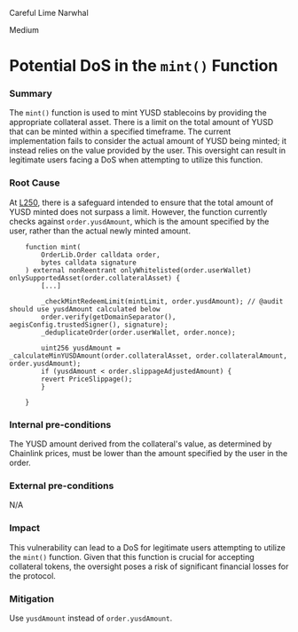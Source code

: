Careful Lime Narwhal

Medium

# Potential DoS in the `mint()` Function

### Summary
The `mint()` function is used to mint YUSD stablecoins by providing the appropriate collateral asset. There is a limit on the total amount of YUSD that can be minted within a specified timeframe. The current implementation fails to consider the actual amount of YUSD being minted; it instead relies on the value provided by the user. This oversight can result in legitimate users facing a DoS when attempting to utilize this function.

### Root Cause
At [L250](https://github.com/sherlock-audit/2025-04-aegis-op-grant/blob/4aceb235db96b2299bb95ebf16e83a24f987bf3e/aegis-contracts/contracts/AegisMinting.sol#L250), there is a safeguard intended to ensure that the total amount of YUSD minted does not surpass a limit. However, the function currently checks against `order.yusdAmount`, which is the amount specified by the user, rather than the actual newly minted amount.

```solidity
    function mint(
        OrderLib.Order calldata order,
        bytes calldata signature
    ) external nonReentrant onlyWhitelisted(order.userWallet) onlySupportedAsset(order.collateralAsset) {
        [...]

        _checkMintRedeemLimit(mintLimit, order.yusdAmount); // @audit should use yusdAmount calculated below 
        order.verify(getDomainSeparator(), aegisConfig.trustedSigner(), signature);
        _deduplicateOrder(order.userWallet, order.nonce);

        uint256 yusdAmount = _calculateMinYUSDAmount(order.collateralAsset, order.collateralAmount, order.yusdAmount);
        if (yusdAmount < order.slippageAdjustedAmount) {
        revert PriceSlippage();
        }

    }
```

### Internal pre-conditions
The YUSD amount derived from the collateral's value, as determined by Chainlink prices, must be lower than the amount specified by the user in the order.

### External pre-conditions
N/A

### Impact
This vulnerability can lead to a DoS for legitimate users attempting to utilize the `mint()` function. Given that this function is crucial for accepting collateral tokens, the oversight poses a risk of significant financial losses for the protocol.

### Mitigation
Use `yusdAmount` instead of `order.yusdAmount`.